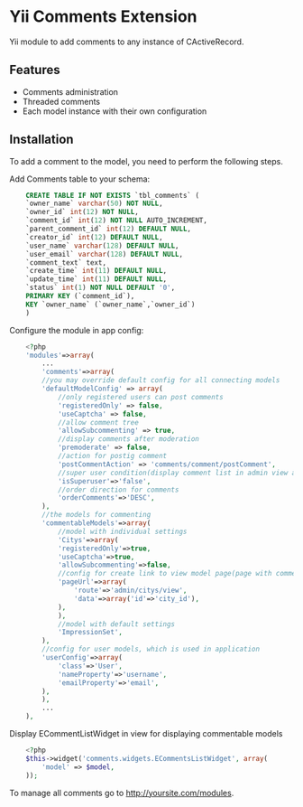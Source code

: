 Yii Comments Extension
==============

Yii module to add comments to any instance of CActiveRecord.

Features
------------
* Comments administration
* Threaded comments
* Each model instance with their own configuration


Installation
--------------
To add a comment to the model, you need to perform the following steps.

Add Comments table to your schema:

~~~sql
    CREATE TABLE IF NOT EXISTS `tbl_comments` (
	`owner_name` varchar(50) NOT NULL,
	`owner_id` int(12) NOT NULL,
	`comment_id` int(12) NOT NULL AUTO_INCREMENT,
	`parent_comment_id` int(12) DEFAULT NULL,
	`creator_id` int(12) DEFAULT NULL,
	`user_name` varchar(128) DEFAULT NULL, 
	`user_email` varchar(128) DEFAULT NULL,
	`comment_text` text,
	`create_time` int(11) DEFAULT NULL,
	`update_time` int(11) DEFAULT NULL,
	`status` int(1) NOT NULL DEFAULT '0',
	PRIMARY KEY (`comment_id`),
	KEY `owner_name` (`owner_name`,`owner_id`)
	)
~~~

Configure the module in app config:

~~~php
    <?php
	'modules'=>array(
	    ...
	    'comments'=>array(
		//you may override default config for all connecting models
		'defaultModelConfig' => array(
		    //only registered users can post comments
		    'registeredOnly' => false,
		    'useCaptcha' => false,
		    //allow comment tree
		    'allowSubcommenting' => true,
		    //display comments after moderation
		    'premoderate' => false,
		    //action for postig comment
		    'postCommentAction' => 'comments/comment/postComment',
		    //super user condition(display comment list in admin view and automoderate comments)
		    'isSuperuser'=>'false',
		    //order direction for comments
		    'orderComments'=>'DESC',
		),
		//the models for commenting
		'commentableModels'=>array(
		    //model with individual settings
		    'Citys'=>array(
			'registeredOnly'=>true,
			'useCaptcha'=>true,
			'allowSubcommenting'=>false,
			//config for create link to view model page(page with comments)
			'pageUrl'=>array(
			    'route'=>'admin/citys/view',
			    'data'=>array('id'=>'city_id'),
			),
		    ),
		    //model with default settings
		    'ImpressionSet',
		),
		//config for user models, which is used in application
		'userConfig'=>array(
		    'class'=>'User',
		    'nameProperty'=>'username',
		    'emailProperty'=>'email',
		),
	    ),
	    ...
	),
~~~

Display ECommentListWidget in view for displaying commentable models

~~~php
    <?php
	$this->widget('comments.widgets.ECommentsListWidget', array(
	    'model' => $model,
	));
~~~

To manage all comments go to http://yoursite.com/modules.